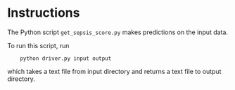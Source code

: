 # Instructions

The Python script `get_sepsis_score.py` makes predictions on the input data.

To run this script, run

        python driver.py input output
which takes a text file from input directory and returns a text file to output directory.

